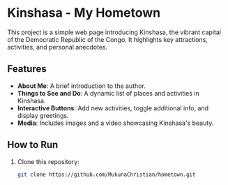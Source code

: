 # Kinshasa - My Hometown

This project is a simple web page introducing Kinshasa, the vibrant capital of the Democratic Republic of the Congo. It highlights key attractions, activities, and personal anecdotes.

## Features
- **About Me**: A brief introduction to the author.
- **Things to See and Do**: A dynamic list of places and activities in Kinshasa.
- **Interactive Buttons**: Add new activities, toggle additional info, and display greetings.
- **Media**: Includes images and a video showcasing Kinshasa's beauty.

## How to Run
1. Clone this repository:
   ```bash
   git clone https://github.com/MukunaChristian/hometown.git
